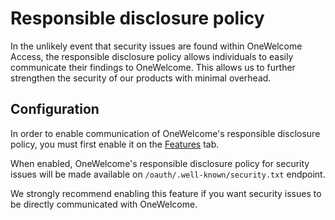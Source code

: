 # Responsible disclosure policy

In the unlikely event that security issues are found within OneWelcome Access, the responsible disclosure policy allows individuals to easily communicate 
their findings to OneWelcome. This allows us to further strengthen the security of our products with minimal overhead.

## Configuration

In order to enable communication of OneWelcome's responsible disclosure policy, you must first enable it on the 
[Features](../topics/technical-app-management/system-features-config/system-features-config.md) tab.

When enabled, OneWelcome's responsible disclosure policy for security issues will be made available on `/oauth/.well-known/security.txt` endpoint.

We strongly recommend enabling this feature if you want security issues to be directly communicated with OneWelcome.
